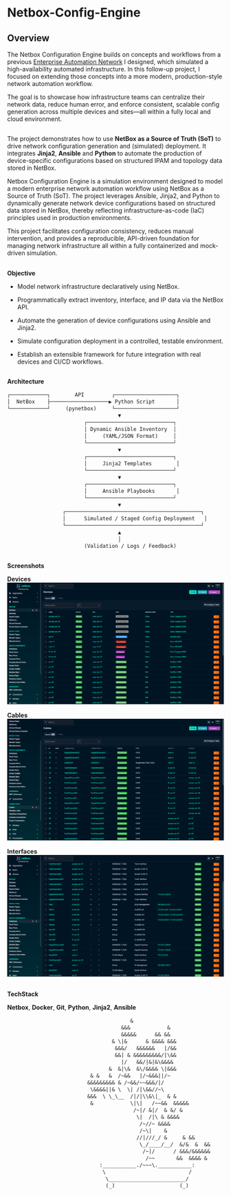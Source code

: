 # Netbox-Config-Engine

## Overview

The Netbox Configuration Engine builds on concepts and workflows from a previous [Enterprise Automation Network](https://github.com/m3lcy/Enterprise-network) I designed, which simulated a high-availability automated infrastructure. In this follow-up project, I focused on extending those concepts into a more modern, production-style network automation workflow.

The goal is to showcase how infrastructure teams can centralize their network data, reduce human error, and enforce consistent, scalable config generation across multiple devices and sites—all within a fully local and cloud environment.

##
The project demonstrates how to use **NetBox as a Source of Truth (SoT)** to drive network configuration generation and (simulated) deployment. It integrates **Jinja2**, **Ansible** and **Python** to automate the production of device-specific configurations based on structured IPAM and topology data stored in NetBox.

Netbox Configuration Engine is a simulation environment designed to model a modern enterprise network automation workflow using NetBox as a Source of Truth (SoT). The project leverages Ansible, Jinja2, and Python to dynamically generate network device configurations based on structured data stored in NetBox, thereby reflecting infrastructure-as-code (IaC) principles used in production environments.

This project facilitates configuration consistency, reduces manual intervention, and provides a reproducible, API-driven foundation for managing network infrastructure all within a fully containerized and mock-driven simulation.

##
**Objective**

- Model network infrastructure declaratively using NetBox.

- Programmatically extract inventory, interface, and IP data via the NetBox API.

- Automate the generation of device configurations using Ansible and Jinja2.

- Simulate configuration deployment in a controlled, testable environment.

- Establish an extensible framework for future integration with real devices and CI/CD workflows.

##
**Architecture**
```
┌────────────┐        API         ┌────────────────────┐
│  NetBox    ├───────────────────▶ Python Script       │
└────────────┘     (pynetbox)     └────────────────────┘
                                    ▼
                         ┌────────────────────────────┐
                         │ Dynamic Ansible Inventory  │
                         │     (YAML/JSON Format)     │
                         └────────────────────────────┘
                                    ▼
                         ┌────────────────────────────┐
                         │     Jinja2 Templates        │
                         └────────────────────────────┘
                                    ▼
                         ┌────────────────────────────┐
                         │     Ansible Playbooks       │
                         └────────────────────────────┘
                                    ▼
                  ┌────────────────────────────────────────────┐
                  │      Simulated / Staged Config Deployment   │
                  └────────────────────────────────────────────┘
                                    ▲
                                    │
                         (Validation / Logs / Feedback)
```


##
**Screenshots**

**Devices**
![Screenshot](netbox_images/devices.png)

**Cables**
![cables](netbox_images/cables.png)

**Interfaces**
![Screenshot](netbox_images/interfaces.png)

##
**TechStack**

**Netbox**, **Docker**, **Git**, **Python**, **Jinja2**, **Ansible**


```
                                        &
                                     &&&            &
                                     &&&&&      && &&
                                  & \|&      & &&&& &&&
                                   &&&/   &&&&&&   |/&&
                                   &&| & &&&&&&&&&/|\&&
                                     |/   &&/|&|&\&&&&
                                 &  &|\&  &\/&&&& \|&&&
                           & &   &  /~&&   |/~&&&||/~
                          &&&&&&&&& & /~&&/~~&&&/|/
                           \&&&&||& \  \| /|\&&//~\
                          &&&  \ \_\__  /|/|\\&\|_  & &
                           &            \|\|   /~~&&  &&&&&
                                         /~|/ &|/  & &/ &
                                          \|  /|\ & &&&&
                                           /~//~ &&&&
                                           /~\|    &
                                          //|///_/ &     & &&
                                           \_/____/__/  &/&  &  &&
                                            /~|/      / &&&/&&&&&&
                                             /~~       &&  &&&& &
                              :___________./~~~\.___________:
                               \                           /
                                \_________________________/
                                (_)                     (_)
```